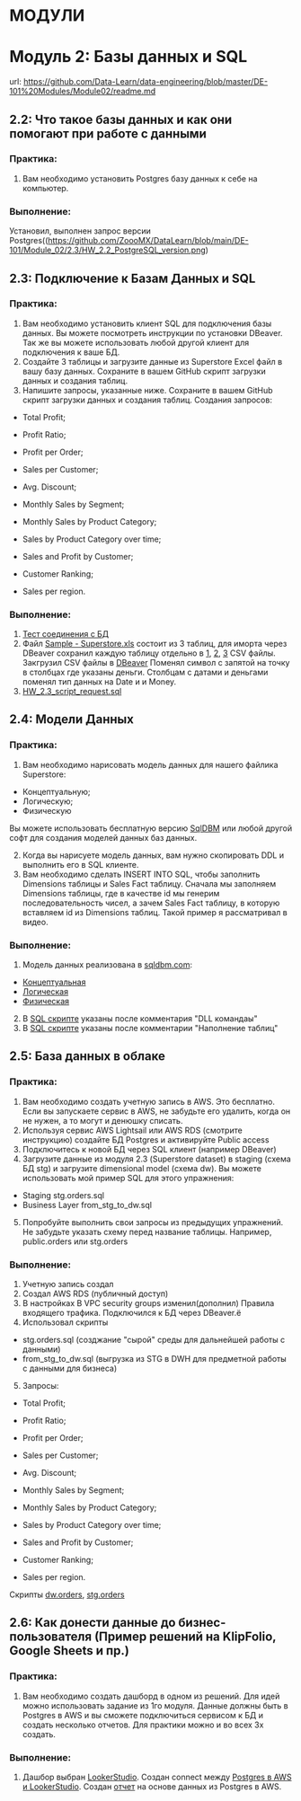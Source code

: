 # МОДУЛИ

# Модуль 2: Базы данных и SQL

url: https://github.com/Data-Learn/data-engineering/blob/master/DE-101%20Modules/Module02/readme.md

## 2.2: Что такое базы данных и как они помогают при работе с данными

### Практика:
1. Вам необходимо установить Postgres базу данных к себе на компьютер.

### Выполнение:
Установил, выполнен запрос версии Postgres((https://github.com/ZoooMX/DataLearn/blob/main/DE-101/Module_02/2.3/HW_2.2_PostgreSQL_version.png)


## 2.3: Подключение к Базам Данных и SQL

### Практика:
1. Вам необходимо установить клиент SQL для подключения базы данных. Вы можете посмотреть инструкции по установки DBeaver. Так же вы можете использовать любой другой клиент для подключения к ваше БД.
2. Создайте 3 таблицы и загрузите данные из Superstore Excel файл в вашу базу данных. Сохраните в вашем GitHub скрипт загрузки данных и создания таблиц.
3. Напишите запросы, указанные ниже. Сохраните в вашем GitHub скрипт загрузки данных и создания таблиц.
Cоздания запросов:
- Total Profit;
- Profit Ratio;
- Profit per Order;
- Sales per Customer;
- Avg. Discount;
- Monthly Sales by Segment;
- Monthly Sales by Product Category;

- Sales by Product Category over time;

- Sales and Profit by Customer;
- Customer Ranking;
- Sales per region.


### Выполнение:
1. [Тест соединения с БД](https://github.com/ZoooMX/DataLearn/blob/main/DE-101/Module_02/2.3/HW_2.3_PostgreSQL_DBeaver.png)
2. Файл [Sample - Superstore.xls](https://github.com/ZoooMX/DataLearn/blob/main/DE-101/Module_02/2.3/Sample%20-%20Superstore.xls) состоит из 3 таблиц, для иморта через DBeaver сохранил каждую таблицу отдельно в [1](https://github.com/ZoooMX/DataLearn/blob/main/DE-101/Module_02/2.3/Sample%20-%20Superstore%201tb.csv), [2](https://github.com/ZoooMX/DataLearn/blob/main/DE-101/Module_02/2.3/Sample%20-%20Superstore%202tb.csv), [3](https://github.com/ZoooMX/DataLearn/blob/main/DE-101/Module_02/2.3/Sample%20-%20Superstore%203tb.csv) CSV файлы. Закгрузил CSV файлы в [DBeaver](https://github.com/ZoooMX/DataLearn/blob/main/DE-101/Module_02/2.3/HW_2.3_Import_CSV_DBeaver.png)
Поменял символ с запятой на точку в столбцах где указаны деньги. Столбцам с датами и деньгами поменял тип данных на Date и и Money.  
3. [HW_2.3_script_request.sql](https://github.com/ZoooMX/DataLearn/blob/main/DE-101/Module_02/2.3/HW_2.3_script_request.sql)

## 2.4: Модели Данных

### Практика:
1. Вам необходимо нарисовать модель данных для нашего файлика Superstore:
- Концептуальную;
- Логическую;
- Физическую  

Вы можете использовать бесплатную версию [SqlDBM](https://sqldbm.com/Home/) или любой другой софт для создания моделей данных баз данных.

2. Когда вы нарисуете модель данных, вам нужно скопировать DDL и выполнить его в SQL клиенте.
3. Вам необходимо сделать INSERT INTO SQL, чтобы заполнить Dimensions таблицы и Sales Fact таблицу. Сначала мы заполняем Dimensions таблицы, где в качестве id мы генерим последовательность чисел, а зачем Sales Fact таблицу, в которую вставляем id из Dimensions таблиц. Такой пример я рассматривал в видео.

### Выполнение:
1. Модель данных реализована в [sqldbm.com](https://app.sqldbm.com/):
- [Концептуальная](https://github.com/ZoooMX/DataLearn/blob/main/DE-101/Module_02/2.4/HW_2.4_%D0%BA%D0%BE%D0%BD%D1%86%D0%B5%D0%BF%D1%82%D1%83%D0%B0%D0%BB%D1%8C%D0%BD%D0%B0%D1%8F_%D0%BC%D0%BE%D0%B4%D0%B5%D0%BB%D1%8C_%D0%B4%D0%B0%D0%BD%D0%BD%D1%8B%D1%85.png)
- [Логическая](https://github.com/ZoooMX/DataLearn/blob/main/DE-101/Module_02/2.4/HW_2.4_%D0%BB%D0%BE%D0%B3%D0%B8%D1%87%D0%B5%D1%81%D0%BA%D0%B0%D1%8F_%D0%BC%D0%BE%D0%B4%D0%B5%D0%BB%D1%8C_%D0%B4%D0%B0%D0%BD%D0%BD%D1%8B%D1%85.png) 
- [Физическая](https://github.com/ZoooMX/DataLearn/blob/main/DE-101/Module_02/2.4/HW_2.4_%D1%84%D0%B8%D0%B7%D0%B8%D1%87%D0%B5%D1%81%D0%BA%D0%B0%D1%8F_%D0%BC%D0%BE%D0%B4%D0%B5%D0%BB%D1%8C_%D0%B4%D0%B0%D0%BD%D0%BD%D1%8B%D1%85.png)

2. В [SQL скрипте](https://github.com/ZoooMX/DataLearn/blob/main/DE-101/Module_02/2.4/HW_2.4_SQL.sql) указаны после комментария "DLL командаы"
3. В [SQL скрипте](https://github.com/ZoooMX/DataLearn/blob/main/DE-101/Module_02/2.4/HW_2.4_SQL.sql) указаны после комментарии "Наполнение таблиц" 

## 2.5: База данных в облаке

### Практика:
1. Вам необходимо создать учетную запись в AWS. Это бесплатно. Если вы запускаете сервис в AWS, не забудьте его удалить, когда он не нужен, а то могут и денюшку списать.
2. Используя сервис AWS Lightsail или AWS RDS (смотрите инструкцию) создайте БД Postgres и активируйте Public access
3. Подключитесь к новой БД через SQL клиент (например DBeaver)
4. Загрузите данные из модуля 2.3 (Superstore dataset) в staging (схема БД stg) и загрузите dimensional model (схема dw). Вы можете использовать мой пример SQL для этого упражнения:

- Staging stg.orders.sql
- Business Layer from_stg_to_dw.sql

5. Попробуйте выполнить свои запросы из предыдущих упражнений. Не забудьте указать схему перед название таблицы. Например, public.orders или stg.orders

### Выполнение:
1. Учетную запись создал
2. Создал AWS RDS (публичный доступ)
3. В настройках В VPC security groups изменил(дополнил) Правила входящего трафика. Подключился к БД через DBeaver.ё
4. Использовал скрипты 

- stg.orders.sql (созджание "сырой" среды для дальнейшей работы с данными)
- from_stg_to_dw.sql (выгрузка из STG в DWH для предметной работы с данными для бизнеса)

5. Запросы:

- Total Profit;
- Profit Ratio;
- Profit per Order;
- Sales per Customer;
- Avg. Discount;
- Monthly Sales by Segment;
- Monthly Sales by Product Category;

- Sales by Product Category over time;

- Sales and Profit by Customer;
- Customer Ranking;
- Sales per region.

Скрипты [dw.orders](https://github.com/ZoooMX/DataLearn/blob/main/DE-101/Module_02/2.5/dw.orders.sql), [stg.orders](https://github.com/ZoooMX/DataLearn/blob/main/DE-101/Module_02/2.5/stg.orders.sql)

## 2.6: Как донести данные до бизнес-пользователя (Пример решений на KlipFolio, Google Sheets и пр.)

### Практика:
1. Вам необходимо создать дашборд в одном из решений. Для идей можно использовать задание из 1го модуля. Данные должны быть в Postgres в AWS и вы сможете подключиться сервисом к БД и создать несколько отчетов. Для практики можно и во всех 3х создать.

### Выполнение:
1. Дашбор выбран [LookerStudio](https://lookerstudio.google.com/). Создан connect между [Postgres в AWS и LookerStudio](https://github.com/ZoooMX/DataLearn/blob/main/DE-101/Module_02/2.6/HW_2.5_connect_AWS_BI.png).
Создан [отчет](https://github.com/ZoooMX/DataLearn/blob/main/DE-101/Module_02/2.6/HW_2.5_BI_lookerstudio.png) на основе данных из Postgres в AWS.

